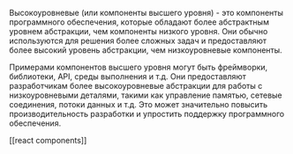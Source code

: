 Высокоуровневые (или компоненты высшего уровня) - это компоненты программного обеспечения, которые обладают более абстрактным уровнем абстракции, чем компоненты низкого уровня. Они обычно используются для решения более сложных задач и предоставляют более высокий уровень абстракции, чем низкоуровневые компоненты.

Примерами компонентов высшего уровня могут быть фреймворки, библиотеки, API, среды выполнения и т.д. Они предоставляют разработчикам более высокоуровневые абстракции для работы с низкоуровневыми деталями, такими как управление памятью, сетевые соединения, потоки данных и т.д. Это может значительно повысить производительность разработки и упростить поддержку программного обеспечения.

[[react components]]